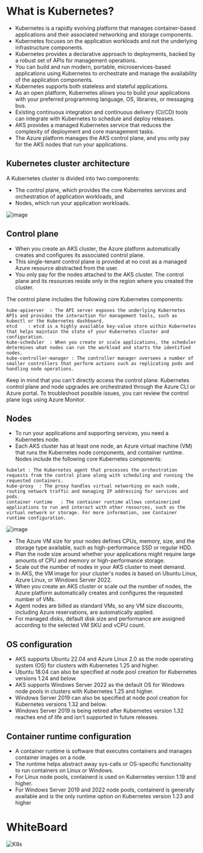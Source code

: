 # What is Kubernetes?
- Kubernetes is a rapidly evolving platform that manages container-based applications and their associated networking and storage components. 
- Kubernetes focuses on the application workloads and not the underlying infrastructure components. 
- Kubernetes provides a declarative approach to deployments, backed by a robust set of APIs for management operations.
- You can build and run modern, portable, microservices-based applications using Kubernetes to orchestrate and manage the availability of the application components.
- Kubernetes supports both stateless and stateful applications.
- As an open platform, Kubernetes allows you to build your applications with your preferred programming language, OS, libraries, or messaging bus. 
- Existing continuous integration and continuous delivery (CI/CD) tools can integrate with Kubernetes to schedule and deploy releases.
- AKS provides a managed Kubernetes service that reduces the complexity of deployment and core management tasks.
- The Azure platform manages the AKS control plane, and you only pay for the AKS nodes that run your applications.
## Kubernetes cluster architecture
A Kubernetes cluster is divided into two components:
- The control plane, which provides the core Kubernetes services and orchestration of application workloads, and
- Nodes, which run your application workloads.
  
 ![image](https://github.com/kesajad/learndevops/assets/99335234/e97e7615-95a7-4471-acd9-2f7fdd2e3b51)

## Control plane
- When you create an AKS cluster, the Azure platform automatically creates and configures its associated control plane. 
- This single-tenant control plane is provided at no cost as a managed Azure resource abstracted from the user. 
- You only pay for the nodes attached to the AKS cluster. The control plane and its resources reside only in the region where you created the cluster.

The control plane includes the following core Kubernetes components:

```
kube-apiserver	: The API server exposes the underlying Kubernetes APIs and provides the interaction for management tools, such as kubectl or the Kubernetes dashboard.
etcd	: etcd is a highly available key-value store within Kubernetes that helps maintain the state of your Kubernetes cluster and configuration.
kube-scheduler	: When you create or scale applications, the scheduler determines what nodes can run the workload and starts the identified nodes.
kube-controller-manager	: The controller manager oversees a number of smaller controllers that perform actions such as replicating pods and handling node operations.
```
Keep in mind that you can't directly access the control plane. Kubernetes control plane and node upgrades are orchestrated through the Azure CLI or Azure portal. To troubleshoot possible issues, you can review the control plane logs using Azure Monitor.

## Nodes
- To run your applications and supporting services, you need a Kubernetes node.
- Each AKS cluster has at least one node, an Azure virtual machine (VM) that runs the Kubernetes node components, and container runtime.
Nodes include the following core Kubernetes components:
```
kubelet	: The Kubernetes agent that processes the orchestration requests from the control plane along with scheduling and running the requested containers.
kube-proxy	: The proxy handles virtual networking on each node, routing network traffic and managing IP addressing for services and pods.
container runtime	: The container runtime allows containerized applications to run and interact with other resources, such as the virtual network or storage. For more information, see Container runtime configuration.
```
![image](https://github.com/kesajad/learndevops/assets/99335234/591841f0-1b2b-4091-80e8-609438f007f9)

- The Azure VM size for your nodes defines CPUs, memory, size, and the storage type available, such as high-performance SSD or regular HDD.
- Plan the node size around whether your applications might require large amounts of CPU and memory or high-performance storage.
- Scale out the number of nodes in your AKS cluster to meet demand.
- In AKS, the VM image for your cluster's nodes is based on Ubuntu Linux, Azure Linux, or Windows Server 2022. 
- When you create an AKS cluster or scale out the number of nodes, the Azure platform automatically creates and configures the requested number of VMs. 
- Agent nodes are billed as standard VMs, so any VM size discounts, including Azure reservations, are automatically applied.
- For managed disks, default disk size and performance are assigned according to the selected VM SKU and vCPU count. 
## OS configuration
- AKS supports Ubuntu 22.04 and Azure Linux 2.0 as the node operating system (OS) for clusters with Kubernetes 1.25 and higher.
- Ubuntu 18.04 can also be specified at node pool creation for Kubernetes versions 1.24 and below.
- AKS supports Windows Server 2022 as the default OS for Windows node pools in clusters with Kubernetes 1.25 and higher. 
- Windows Server 2019 can also be specified at node pool creation for Kubernetes versions 1.32 and below. 
- Windows Server 2019 is being retired after Kubernetes version 1.32 reaches end of life and isn't supported in future releases.
## Container runtime configuration
- A container runtime is software that executes containers and manages container images on a node. 
- The runtime helps abstract away sys-calls or OS-specific functionality to run containers on Linux or Windows. 
- For Linux node pools, containerd is used on Kubernetes version 1.19 and higher. 
- For Windows Server 2019 and 2022 node pools, containerd is generally available and is the only runtime option on Kubernetes version 1.23 and higher
# WhiteBoard
![K8s](https://github.com/kesajad/learndevops/assets/99335234/2d6dd795-b15c-4650-8b95-e3553af39446)
